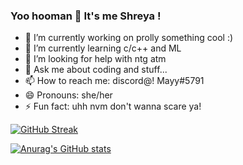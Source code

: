 ### Yoo hooman 👋 It's me Shreya !


- 🔭 I’m currently working on prolly something cool :)
- 🌱 I’m currently learning c/c++ and ML
- 🤔 I’m looking for help with ntg atm
- 💬 Ask me about coding and stuff...
- 📫 How to reach me: discord@! Mayy#5791
- 😄 Pronouns: she/her
- ⚡ Fun fact: uhh nvm don't wanna scare ya!


[![GitHub Streak](https://github-readme-streak-stats.herokuapp.com?user=KeplerInCoding&theme=ayu-light&hide_border=true)](https://git.io/streak-stats)

[![Anurag's GitHub stats](https://github-readme-stats.vercel.app/api?username=KeplerInCoding)](https://github.com/anuraghazra/github-readme-stats)
